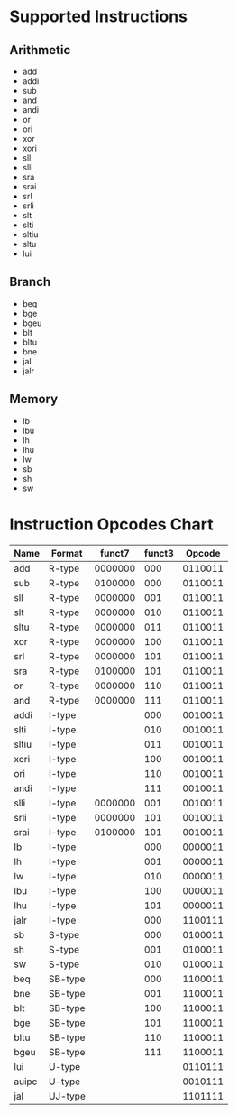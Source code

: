 # Supported Instructions
## Arithmetic 
- add
- addi
- sub
- and
- andi
- or
- ori
- xor
- xori
- sll
- slli
- sra
- srai
- srl
- srli
- slt
- slti
- sltiu
- sltu
- lui

## Branch
- beq
- bge
- bgeu
- blt
- bltu
- bne
- jal
- jalr

## Memory
- lb
- lbu
- lh
- lhu
- lw
- sb
- sh
- sw

# Instruction Opcodes Chart
Name  | Format  | funct7  | funct3 | Opcode  |
------|---------|---------|--------|----------
add   | R-type  | 0000000 |  000   | 0110011 |
sub   | R-type  | 0100000 |  000   | 0110011 |
sll   | R-type  | 0000000 |  001   | 0110011 |
slt   | R-type  | 0000000 |  010   | 0110011 |
sltu  | R-type  | 0000000 |  011   | 0110011 |
xor   | R-type  | 0000000 |  100   | 0110011 |
srl   | R-type  | 0000000 |  101   | 0110011 |
sra   | R-type  | 0100000 |  101   | 0110011 |
or    | R-type  | 0000000 |  110   | 0110011 |
and   | R-type  | 0000000 |  111   | 0110011 |
addi  | I-type  |         |  000   | 0010011 |
slti  | I-type  |         |  010   | 0010011 |
sltiu | I-type  |         |  011   | 0010011 |
xori  | I-type  |         |  100   | 0010011 |
ori   | I-type  |         |  110   | 0010011 |
andi  | I-type  |         |  111   | 0010011 |
slli  | I-type  | 0000000 |  001   | 0010011 |
srli  | I-type  | 0000000 |  101   | 0010011 |
srai  | I-type  | 0100000 |  101   | 0010011 |
lb    | I-type  |         |  000   | 0000011 |
lh    | I-type  |         |  001   | 0000011 |
lw    | I-type  |         |  010   | 0000011 |
lbu   | I-type  |         |  100   | 0000011 |
lhu   | I-type  |         |  101   | 0000011 |
jalr  | I-type  |         |  000   | 1100111 |
sb    | S-type  |         |  000   | 0100011 |
sh    | S-type  |         |  001   | 0100011 |
sw    | S-type  |         |  010   | 0100011 |
beq   | SB-type |         |  000   | 1100011 |
bne   | SB-type |         |  001   | 1100011 |
blt   | SB-type |         |  100   | 1100011 |
bge   | SB-type |         |  101   | 1100011 |
bltu  | SB-type |         |  110   | 1100011 |
bgeu  | SB-type |         |  111   | 1100011 |
lui   | U-type  |         |        | 0110111 |
auipc | U-type  |         |        | 0010111 |
jal   | UJ-type |         |        | 1101111 |





